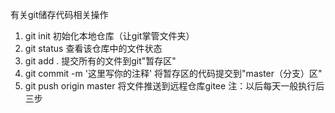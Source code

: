 有关git储存代码相关操作
1. git init 初始化本地仓库（让git掌管文件夹）
2. git status 查看该仓库中的文件状态
3. git add . 提交所有的文件到git"暂存区"
4. git commit -m '这里写你的注释'  将暂存区的代码提交到"master（分支）区"
5. git push origin master 将文件推送到远程仓库gitee
注：以后每天一般执行后三步

